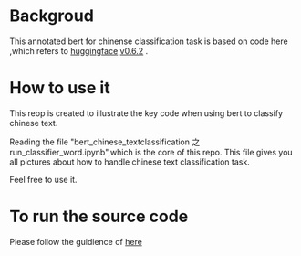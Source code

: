 # Backgroud
This annotated bert for chinense classification task is based on code here ,which refers to [huggingface](https://github.com/huggingface/transformers) [v0.6.2](https://github.com/huggingface/transformers/releases/tag/v0.6.2) .
# How to use it 
This reop is created to illustrate the key code when using bert to classify chinese text. 

Reading the file "bert_chinese_textclassification 之 run_classifier_word.ipynb",which is the core of this repo. This file gives you all pictures about how to handle chinese text classification task. 

Feel free to use it.

# To run the source code 
Please follow the guidience of [here](https://github.com/xieyufei1993/Bert-Pytorch-Chinese-TextClassification)

